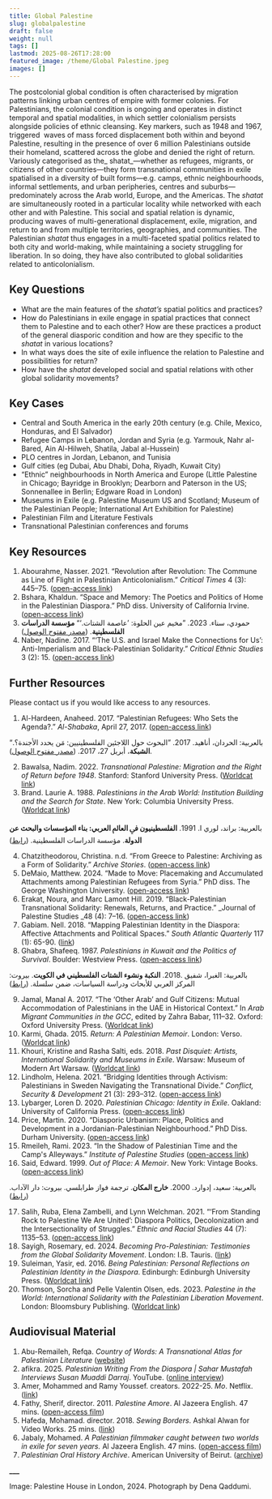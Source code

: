 ```yaml
---
title: Global Palestine
slug: globalpalestine
draft: false
weight: null
tags: []
lastmod: 2025-08-26T17:28:00
featured_image: /theme/Global Palestine.jpeg
images: []
---
```

The postcolonial global condition is often characterised by migration patterns linking urban centres of empire with former colonies. For Palestinians, the colonial condition is ongoing and operates in distinct temporal and spatial modalities, in which settler colonialism persists alongside policies of ethnic cleansing. Key markers, such as 1948 and 1967, triggered  waves of mass forced displacement both within and beyond Palestine, resulting in the presence of over 6 million Palestinians outside their homeland, scattered across the globe and denied the right of return. Variously categorised as the_ shatat_—whether as refugees, migrants, or citizens of other countries—they form transnational communities in exile spatialised in a diversity of built forms—e.g. camps, ethnic neighbourhoods, informal settlements, and urban peripheries, centres and suburbs—predominately across the Arab world, Europe, and the Americas. The _shatat_ are simultaneously rooted in a particular locality while networked with each other and with Palestine. This social and spatial relation is dynamic, producing waves of multi-generational displacement, exile, migration, and return to and from multiple territories, geographies, and communities. The Palestinian _shatat_ thus engages in a multi-faceted spatial politics related to both city and world-making, while maintaining a society struggling for liberation. In so doing, they have also contributed to global solidarities related to anticolonialism.

## Key Questions

- What are the main features of the _shatat’s_ spatial politics and practices?
- How do Palestinians in exile engage in spatial practices that connect them to Palestine and to each other? How are these practices a product of the general diasporic condition and how are they specific to the _shatat_ in various locations? 
- In what ways does the site of exile influence the relation to Palestine and possibilities for return?
- How have the _shatat_ developed social and spatial relations with other global solidarity movements?

## Key Cases

- Central and South America in the early 20th century (e.g. Chile, Mexico, Honduras, and El Salvador)
- Refugee Camps in Lebanon, Jordan and Syria (e.g. Yarmouk, Nahr al-Bared, Ain Al-Hilweh, Shatila, Jabal al-Hussein)
- PLO centres in Jordan, Lebanon, and Tunisia
- Gulf cities (eg Dubai, Abu Dhabi, Doha, Riyadh, Kuwait City) 
- “Ethnic” neighbourhoods in North America and Europe (Little Palestine in Chicago; Bayridge in Brooklyn; Dearborn and Paterson in the US; Sonnenallee in Berlin; Edgware Road in London)  
- Museums in Exile (e.g. Palestine Museum US and Scotland; Museum of the Palestinian People; International Art Exhibition for Palestine)
- Palestinian Film and Literature Festivals
- Transnational Palestinian conferences and forums

## Key Resources

1. Abourahme, Nasser. 2021. “Revolution after Revolution: The Commune as Line of Flight in Palestinian Anticolonialism.” _Critical Times_ 4 (3): 445–75. ([open-access link](https://read.dukeupress.edu/critical-times/article/4/3/445/173562/Revolution-after-RevolutionThe-Commune-as-Line-of))
2. Bshara, Khaldun. “Space and Memory: The Poetics and Politics of Home in the Palestinian Diaspora.” PhD diss. University of California Irvine. ([open-access link](https://www.proquest.com/docview/1024425320?pq-origsite=gscholar&fromopenview=true&sourcetype=Dissertations%20&%20Theses))
3. حمودي، سناء. 2023. ”مخيم عين الحلوة: ’عاصمة الشتات.‘“ **مؤسسة الدراسات الفلسطينية**. ([مصدر مفتوح الوصول](https://www.palestine-studies.org/ar/node/236037))  
4. Naber, Nadine. 2017. “‘The U.S. and Israel Make the Connections for Us’: Anti-Imperialism and Black-Palestinian Solidarity.” _Critical Ethnic Studies_ 3 (2): 15. ([open-access link](https://www.jstor.org/stable/pdf/10.5749/jcritethnstud.3.2.0015.pdf?refreqid=fastly-default%3Aaed1bea91e2fe1db14f7ed499ea6d134&ab_segments=&initiator=&acceptTC=1))

## Further Resources

Please contact us if you would like access to any resources.

1. Al-Hardeen, Anaheed. 2017. “Palestinian Refugees: Who Sets the Agenda?.” _Al-Shabaka_, April 27, 2017. ([open-access link](https://al-shabaka.org/commentaries/researching-palestinian-refugees-who-sets-the-agenda))

بالعربية: الحردان، أناهيد. 2017. ”البحوث حول اللاجئين الفلسطينيين: مَن يحدد الأجندة؟.“ **الشبكة**، أبريل 27، 2017. ([مصدر مفتوح الوصول](https://al-shabaka.org/commentaries/%D8%A7%D9%84%D8%A8%D8%AD%D9%88%D8%AB-%D8%AD%D9%88%D9%84-%D8%A7%D9%84%D9%84%D8%A7%D8%AC%D8%A6%D9%8A%D9%86-%D8%A7%D9%84%D9%81%D9%84%D8%B3%D8%B7%D9%8A%D9%86%D9%8A%D9%8A%D9%86-%D9%85%D9%86-%D9%8A%D8%AD%D8%AF%D8%AF-%D8%A7%D9%84%D8%A3%D8%AC%D9%86%D8%AF%D8%A9/)).

2. Bawalsa, Nadim. 2022. _Transnational Palestine: Migration and the Right of Return before 1948_. Stanford: Stanford University Press. ([Worldcat link](https://search.worldcat.org/title/1295617210))
3. Brand. Laurie A. 1988. _Palestinians in the Arab World: Institution Building and the Search for State_. New York: Columbia University Press. ([Worldcat link](https://search.worldcat.org/title/17619137))

بالعربية: براند، لوري ا. 1991. **اﻟﻔﻠﺴﻄﻴﻨﻴﻮن ﰲ اﻟﻌﺎﱂ اﻟﻌﺮﺑﻲ: ﺑﻨﺎء اﳌﺆﺳﺴﺎت واﻟﺒﺤﺚ ﻋﻦ اﻟﺪوﻟﺔ**. مؤسسة الدراسات الفلسطينية. ([رابط](https://www.palestine-studies.org/en/node/1648096)) 

4. Chatzitheodorou, Christina. n.d. “From Greece to Palestine: Archiving as a Form of Solidarity.” _Archive Stories_. ([open-access link](https://archive-stories.com/From-Greece-to-Palestine))
5. DeMaio, Matthew. 2024. “Made to Move: Placemaking and Accumulated Attachments among Palestinian Refugees from Syria.” PhD diss. The George Washington University. ([open-access link](https://scholarspace.library.gwu.edu/downloads/bc386k045?disposition=inline&locale=en))
6. Erakat, Noura, and Marc Lamont Hill. 2019. “Black-Palestinian Transnational Solidarity: Renewals, Returns, and Practice.” _Journal of Palestine Studies _48 (4): 7–16. ([open-access link](https://www.palestine-studies.org/sites/default/files/attachments/jps-articles/JPS192_02_Erakat_Hill.pdf))
7. Gabiam. Nell. 2018. “Mapping Palestinian Identity in the Diaspora: Affective Attachments and Political Spaces.” _South Atlantic Quarterly_ 117 (1): 65-90. ([link](https://read.dukeupress.edu/south-atlantic-quarterly/article-abstract/117/1/65/133452/Mapping-Palestinian-Identity-in-the?redirectedFrom=fulltext))
8. Ghabra, Shafeeq. 1987. _Palestinians in Kuwait and the Politics of Survival_. Boulder: Westview Press. ([open-access link](https://archive.org/details/palestiniansinku0000ghab/page/n3/mode/2up))

بالعربية: الغبرا، شفيق .2018. **النكبة ونشوء الشتات الفلسطيني في الكويت**. بيروت: المركز العربي للأبحاث ودراسة السياسات، ضمن سلسلة. ([رابط](https://bookstore.dohainstitute.org/p-1454.aspx)) 

9. Jamal, Manal A. 2017. “The ‘Other Arab’ and Gulf Citizens: Mutual Accommodation of Palestinians in the UAE in Historical Context.” In _Arab Migrant Communities in the GCC_, edited by Zahra Babar, 111–32. Oxford: Oxford University Press. ([Worldcat link](https://search.worldcat.org/title/1004636961))
10. Karmi, Ghada. 2015. _Return: A Palestinian Memoir_. London: Verso. ([Worldcat link](https://search.worldcat.org/title/886745822))
11. Khouri, Kristine and Rasha Salti, eds. 2018. _Past Disquiet: Artists, International Solidarity and Museums in Exile_. Warsaw: Museum of Modern Art Warsaw. ([Worldcat link](https://search.worldcat.org/title/1103320393))
12. Lindholm, Helena. 2021. “Bridging Identities through Activism: Palestinians in Sweden Navigating the Transnational Divide.” _Conflict, Security & Development_ 21 (3): 293–312. ([open-access link](https://www.tandfonline.com/doi/full/10.1080/14678802.2021.1933033#abstract)) 
13. Lybarger, Loren D. 2020. _Palestinian Chicago: Identity in Exile_. Oakland: University of California Press. ([open-access link](https://library.oapen.org/bitstream/handle/20.500.12657/41255/palestinian-chicago.pdf?sequence=1&isAllowed=y))
14. Price, Martin. 2020. “Diasporic Urbanism: Place, Politics and Development in a Jordanian-Palestinian Neighbourhood.” PhD Diss. Durham University. ([open-access link](https://etheses.dur.ac.uk/13550/1/PhD_Thesis_Revised_Apr_2020.pdf))
15. Rmeileh, Rami. 2023. “In the Shadow of Palestinian Time and the Camp's Alleyways.” _Institute of Palestine Studies_ ([open-access link](https://www.palestine-studies.org/en/node/1654113))
16. Said, Edward. 1999. _Out of Place: A Memoir_. New York: Vintage Books. ([open-access link](https://yplus.ps/wp-content/uploads/2021/01/Said-Edward-Out-of-Place-A-Memoir-1.pdf))

بالعربية: سعيد، إدوارد. 2000. **خارج المكان**. ترجمة فواز طرابلسي. بيروت: دار الآداب. ([رابط](https://www.thebookhome.com/product/index/14785/%D8%AE%D8%A7%D8%B1%D8%AC-%D8%A7%D9%84%D9%85%D9%83%D8%A7%D9%86))  

17. Salih, Ruba, Elena Zambelli, and Lynn Welchman. 2021. “‘From Standing Rock to Palestine We Are United’: Diaspora Politics, Decolonization and the Intersectionality of Struggles.” _Ethnic and Racial Studies_ 44 (7): 1135–53. ([open-access link](https://soas-repository.worktribe.com/OutputFile/396998))
18. Sayigh, Rosemary, ed. 2024. _Becoming Pro-Palestinian: Testimonies from the Global Solidarity Movement_. London: I.B. Tauris. ([link](https://www.bloomsbury.com/uk/becoming-propalestinian-9780755692088/))
19. Suleiman, Yasir, ed. 2016. _Being Palestinian: Personal Reflections on Palestinian Identity in the Diaspora_. Edinburgh: Edinburgh University Press. ([Worldcat link](https://search.worldcat.org/title/1302165442)) 
20. Thomson, Sorcha and Pelle Valentin Olsen, eds. 2023. _Palestine in the World: International Solidarity with the Palestinian Liberation Movement_. London: Bloomsbury Publishing. ([Worldcat link](https://search.worldcat.org/title/1400013387))

## Audiovisual Material

1. Abu-Remaileh, Refqa. _Country of Words: A Transnational Atlas for Palestinian Literature_ ([website](https://countryofwords.org/))
2. afikra. 2025. _Palestinian Writing From the Diaspora | Sahar Mustafah Interviews Susan Muaddi Darraj_. YouTube. ([online interview](https://youtu.be/EjB0CnNifS0?si=3SDvH0q4n2rkPOru))
3. Amer, Mohammed and Ramy Youssef. creators. 2022-25. _Mo_. Netflix. ([link](https://www.netflix.com/gb/title/81134264))
4. Fathy, Sherif, director. 2011. _Palestine Amore_. Al Jazeera English. 47 mins. ([open-access film](https://www.youtube.com/watch?v=sXDngNEqdnA))
5. Hafeda, Mohamad. director. 2018. _Sewing Borders_. Ashkal Alwan for Video Works. 25 mins. ([link](https://www.mohamadhafeda.com/sewing-borders))
6. Jabaly, Mohamed. _A Palestinian filmmaker caught between two worlds in exile for seven years._ Al Jazeera English. 47 mins. ([open-access film](https://youtu.be/4r_xPTTV2ZQ?si=M5QR3fSmYjrI6BYd)) 
7. _Palestinian Oral History Archive_. American University of Beirut. ([archive](https://libraries.aub.edu.lb/poha/?_gl=1*1cygt9i*_ga*NzEzNTE2ODgxLjE3MzUzOTY2OTE.*_ga_5G09CXDJQ3*czE3NDkxMjMwODQkbzIkZzAkdDE3NDkxMjMwODQkajYwJGwwJGgw&_ga=2.152894137.1492981738.1749123085-713516881.1735396691))

**___**

Image: Palestine House in London, 2024. Photograph by Dena Qaddumi.
